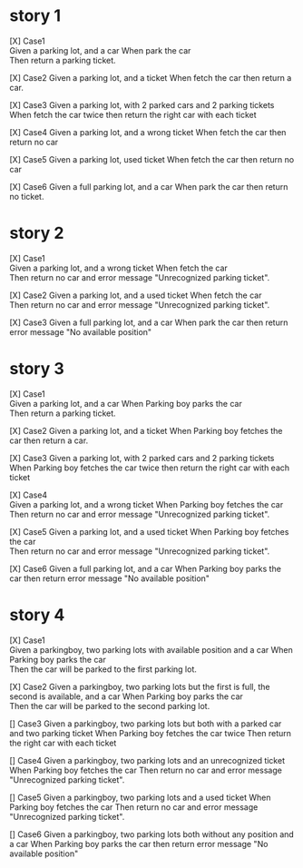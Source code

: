 # story 1
[X] Case1  
Given a parking lot, and a car 
When park the car  
Then return a parking ticket.

[X] Case2
Given a parking lot, and a ticket
When fetch the car
then return a car.

[X] Case3
Given a parking lot, with 2 parked cars and 2 parking tickets
When fetch the car twice
then return the right car with each ticket

[X] Case4
Given a parking lot, and a wrong ticket
When fetch the car
then return no car

[X] Case5
Given a parking lot, used ticket
When fetch the car
then return no car

[X] Case6
Given a full parking lot, and a car
When park the car
then return no ticket.


# story 2
[X] Case1  
Given a parking lot, and a wrong ticket
When fetch the car  
Then return no car and error message "Unrecognized parking ticket".

[X] Case2 
Given a parking lot, and a used ticket
When fetch the car  
Then return no car and error message "Unrecognized parking ticket".

[X] Case3
Given a full parking lot, and a car
When park the car
then return error message "No available position"


# story 3
[X] Case1  
Given a parking lot, and a car
When Parking boy parks the car  
Then return a parking ticket.

[X] Case2
Given a parking lot, and a ticket
When Parking boy fetches the car
then return a car.

[X] Case3
Given a parking lot, with 2 parked cars and 2 parking tickets
When Parking boy fetches the car twice
then return the right car with each ticket

[X] Case4  
Given a parking lot, and a wrong ticket
When Parking boy fetches the car  
Then return no car and error message "Unrecognized parking ticket".

[X] Case5
Given a parking lot, and a used ticket
When Parking boy fetches the car  
Then return no car and error message "Unrecognized parking ticket".

[X] Case6
Given a full parking lot, and a car
When Parking boy parks the car
then return error message "No available position"

# story 4
[X] Case1  
Given a parkingboy, two parking lots with available position and a car
When Parking boy parks the car  
Then the car will be parked to the first parking lot.

[X] Case2
Given a parkingboy, two parking lots but the first is full, the second is available, and a car
When Parking boy parks the car  
Then the car will be parked to the second parking lot.

[] Case3
Given a parkingboy, two parking lots but both with a parked car and two parking ticket
When Parking boy fetches the car twice 
Then return the right car with each ticket

[] Case4
Given a parkingboy, two parking lots and an unrecognized ticket
When Parking boy fetches the car
Then return no car and error message "Unrecognized parking ticket".

[] Case5
Given a parkingboy, two parking lots and a used ticket
When Parking boy fetches the car
Then return no car and error message "Unrecognized parking ticket".

[] Case6
Given a parkingboy, two parking lots both without any position and a car
When Parking boy parks the car
then return error message "No available position"
